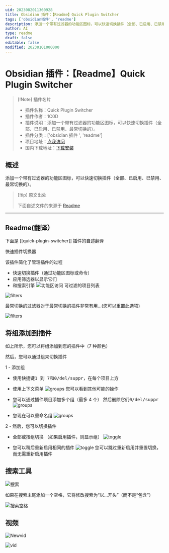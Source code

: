 ```yaml
---
uid: 2023082011360928
title: Obsidian 插件：【Readme】Quick Plugin Switcher
tags: ['obsidian插件', 'readme']
description: 添加一个带有过滤器的功能区图标，可以快速切换插件（全部、已启用、已禁用、最常切换的）。
author: AI
type: readme
draft: false
editable: false
modified: 20230101000000
---
```


# Obsidian 插件：【Readme】Quick Plugin Switcher

> [!Note] 插件名片
> - 插件名称：Quick Plugin Switcher
> - 插件作者：1C0D
> - 插件说明：添加一个带有过滤器的功能区图标，可以快速切换插件（全部、已启用、已禁用、最常切换的）。
> - 插件分类：['obsidian 插件 ', 'readme']
> - 项目地址：[点我访问](https://github.com/1C0D/obsidian-quick-plugin-switcher)
> - 国内下载地址：[下载安装](https://pkmer.cn/products/plugin/pluginMarket/?quick-plugin-switcher)

## 概述

添加一个带有过滤器的功能区图标，可以快速切换插件（全部、已启用、已禁用、最常切换的）。

> [!tip] 原文出处
>
>下面自述文件的来源于 [Readme](https://ghproxy.net/https://raw.githubusercontent.com/1C0D/obsidian-quick-plugin-switcher/master/README.md)

---

## Readme(翻译）

下面是 [[quick-plugin-switcher]] 插件的自述翻译

快速插件切换器

该插件简化了管理插件的过程

- 快速切换插件（通过功能区图标或命令）
- 应用筛选器以显示它们
- 和搜索引擎
![功能区访问](img/ribbon_access.jpg)
可过滤的项目列表

![filters](img/filters.jpg)

最常切换的过滤器对于最常切换的插件非常有用...(您可以重置此选项)

![filters](img/show_by_group.jpg)

## 将组添加到插件

如上所示，您可以将组添加到您的插件中（7 种颜色）

然后，您可以通过组来切换插件

1 - 添加组

  - 使用快捷键<kbd>1 到 7</kbd>和<kbd>0/del/suppr</kbd>，在每个项目上方
  - 使用上下文菜单
![groups](img/item_context_menu.jpg)
您可以看到其他可能的操作

- 您可以通过插件项目添加多个组（最多 4 个）
  然后删除它们<kbd>0/del/suppr</kbd>
![groups](img/several_groups.jpg)
- 您现在可以重命名组
![groups](img/rename.jpg)

2 - 然后，您可以切换插件

- 全部或按组切换
（如果启用插件，则显示组）
![toggle](img/toggle-plugins-by-group.jpg)

- 您可以稍后重新启用相同的插件
![toggle](img/re-enable.jpg)
您可以跳过重新启用并重置切换，而无需重新启用插件

## 搜索工具

![搜索](img/search.jpg)

如果在搜索末尾添加一个空格，它将修改搜索为“以...开头”（而不是“包含”）

![搜索空格](img/search_space.jpg)

## 视频

![Newvid](gif/multi-group-rename.gif)

![vid](gif/demo.gif)
